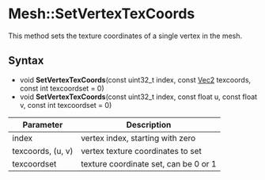 # Mesh::SetVertexTexCoords

This method sets the texture coordinates of a single vertex in the mesh.

## Syntax

- void **SetVertexTexCoords**(const uint32_t index, const [Vec2](Vec2.md) texcoords, const int texcoordset = 0)
- void **SetVertexTexCoords**(const uint32_t index, const float u, const float v, const int texcoordset = 0)

| Parameter | Description |
|---|---|
| index | vertex index, starting with zero |
| texcoords, (u, v) | vertex texture coordinates to set |
| texcoordset | texture coordinate set, can be 0 or 1 |

